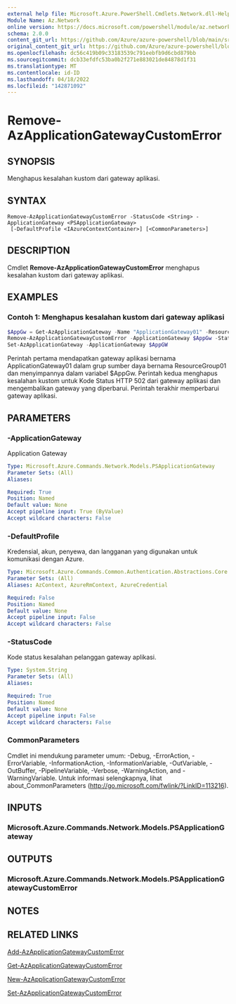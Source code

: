 ```yaml
---
external help file: Microsoft.Azure.PowerShell.Cmdlets.Network.dll-Help.xml
Module Name: Az.Network
online version: https://docs.microsoft.com/powershell/module/az.network/remove-azapplicationgatewaycustomerror
schema: 2.0.0
content_git_url: https://github.com/Azure/azure-powershell/blob/main/src/Network/Network/help/Remove-AzApplicationGatewayCustomError.md
original_content_git_url: https://github.com/Azure/azure-powershell/blob/main/src/Network/Network/help/Remove-AzApplicationGatewayCustomError.md
ms.openlocfilehash: dc56c419b09c33183539c791eebfb9d6cbd879bb
ms.sourcegitcommit: dcb33efdfc53ba0b2f271e883021de84878d1f31
ms.translationtype: MT
ms.contentlocale: id-ID
ms.lasthandoff: 04/18/2022
ms.locfileid: "142871092"
---
```

# Remove-AzApplicationGatewayCustomError

## SYNOPSIS
Menghapus kesalahan kustom dari gateway aplikasi.

## SYNTAX

```
Remove-AzApplicationGatewayCustomError -StatusCode <String> -ApplicationGateway <PSApplicationGateway>
 [-DefaultProfile <IAzureContextContainer>] [<CommonParameters>]
```

## DESCRIPTION
Cmdlet **Remove-AzApplicationGatewayCustomError** menghapus kesalahan kustom dari gateway aplikasi.

## EXAMPLES

### Contoh 1: Menghapus kesalahan kustom dari gateway aplikasi
```powershell
$AppGw = Get-AzApplicationGateway -Name "ApplicationGateway01" -ResourceGroupName "ResourceGroup01"
Remove-AzApplicationGatewayCustomError -ApplicationGateway $AppGw -StatusCode HttpStatus502
Set-AzApplicationGateway -ApplicationGateway $AppGW
```
Perintah pertama mendapatkan gateway aplikasi bernama ApplicationGateway01 dalam grup sumber daya bernama ResourceGroup01 dan menyimpannya dalam variabel $AppGw.
Perintah kedua menghapus kesalahan kustom untuk Kode Status HTTP 502 dari gateway aplikasi dan mengembalikan gateway yang diperbarui.
Perintah terakhir memperbarui gateway aplikasi.

## PARAMETERS

### -ApplicationGateway
Application Gateway

```yaml
Type: Microsoft.Azure.Commands.Network.Models.PSApplicationGateway
Parameter Sets: (All)
Aliases:

Required: True
Position: Named
Default value: None
Accept pipeline input: True (ByValue)
Accept wildcard characters: False
```

### -DefaultProfile
Kredensial, akun, penyewa, dan langganan yang digunakan untuk komunikasi dengan Azure.

```yaml
Type: Microsoft.Azure.Commands.Common.Authentication.Abstractions.Core.IAzureContextContainer
Parameter Sets: (All)
Aliases: AzContext, AzureRmContext, AzureCredential

Required: False
Position: Named
Default value: None
Accept pipeline input: False
Accept wildcard characters: False
```

### -StatusCode
Kode status kesalahan pelanggan gateway aplikasi.

```yaml
Type: System.String
Parameter Sets: (All)
Aliases:

Required: True
Position: Named
Default value: None
Accept pipeline input: False
Accept wildcard characters: False
```

### CommonParameters
Cmdlet ini mendukung parameter umum: -Debug, -ErrorAction, -ErrorVariable, -InformationAction, -InformationVariable, -OutVariable, -OutBuffer, -PipelineVariable, -Verbose, -WarningAction, and -WarningVariable. Untuk informasi selengkapnya, lihat about_CommonParameters (http://go.microsoft.com/fwlink/?LinkID=113216).

## INPUTS

### Microsoft.Azure.Commands.Network.Models.PSApplicationGateway

## OUTPUTS

### Microsoft.Azure.Commands.Network.Models.PSApplicationGatewayCustomError

## NOTES

## RELATED LINKS

[Add-AzApplicationGatewayCustomError](./Add-AzApplicationGatewayCustomError.md)

[Get-AzApplicationGatewayCustomError](./Get-AzApplicationGatewayCustomError.md)

[New-AzApplicationGatewayCustomError](./New-AzApplicationGatewayCustomError.md)

[Set-AzApplicationGatewayCustomError](./Set-AzApplicationGatewayCustomError.md)
